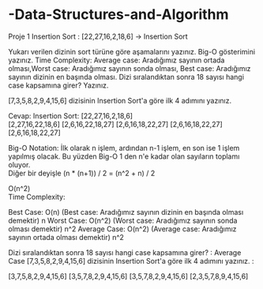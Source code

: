 # -Data-Structures-and-Algorithm
Proje 1 
Insertion Sort :
[22,27,16,2,18,6] -> Insertion Sort

Yukarı verilen dizinin sort türüne göre aşamalarını yazınız.
Big-O gösterimini yazınız.
Time Complexity: Average case: Aradığımız sayının ortada olması,Worst case: Aradığımız sayının sonda olması, Best case: Aradığımız sayının dizinin en başında olması.
Dizi sıralandıktan sonra 18 sayısı hangi case kapsamına girer? Yazınız.


[7,3,5,8,2,9,4,15,6] dizisinin Insertion Sort'a göre ilk 4 adımını yazınız.

Cevap:
 Insertion Sort: 
 [22,27,16,2,18,6]  
 [2,27,16,22,18,6]
 [2,6,16,22,18,27]
 [2,6,16,18,22,27]
 [2,6,16,18,22,27]
 [2,6,16,18,22,27]
 
 Big-O Notation:
 İlk olarak n işlem, ardından n-1 işlem, en son ise 1 işlem yapılmış olacak. Bu yüzden Big-O 1 den n'e kadar olan sayıların toplamı oluyor.                 
 Diğer bir deyişle (n * (n+1)) / 2 = (n^2 + n) / 2 

O(n^2)  
Time Complexity:

Best Case: O(n)   (Best case: Aradığımız sayının dizinin en başında olması demektir)  n
Worst Case: O(n^2) (Worst case: Aradığımız sayının sonda olması demektir)  n^2
Average Case: O(n^2) (Average case: Aradığımız sayının ortada olması demektir)  n^2

Dizi sıralandıktan sonra 18 sayısı hangi case kapsamına girer? :
Average Case
[7,3,5,8,2,9,4,15,6] dizisinin Insertion Sort'a göre ilk 4 adımını yazınız. :

[3,7,5,8,2,9,4,15,6] 
[3,5,7,8,2,9,4,15,6]
[3,5,7,8,2,9,4,15,6]
[2,3,5,7,8,9,4,15,6]

